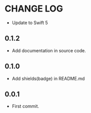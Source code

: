 # CHANGE LOG

- Update to Swift 5

## 0.1.2
- Add documentation in source code.

## 0.1.0
- Add shields(badge) in README.md

## 0.0.1
- First commit.